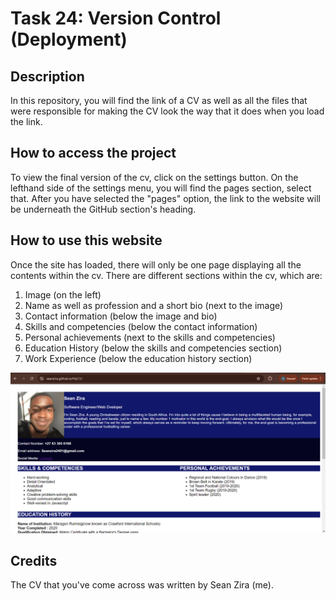 # Task 24: Version Control (Deployment)

## Description
In this repository, you will find the link of a CV as well as all the files that were responsible for making the CV look the way that it does when you load the link.

## How to access the project
To view the final version of the cv, click on the settings button. On the lefthand side of the settings menu, you will find the pages section, select that. After you have selected the "pages" option, the link to the website will be underneath the GitHub section's heading.

## How to use this website
Once the site has loaded, there will only be one page displaying all the contents within the cv. There are different sections within the cv, which are:

1. Image (on the left)
2. Name as well as profession and a short bio (next to the image)
3. Contact information (below the image and bio)
4. Skills and competencies (below the contact information)
5. Personal achievements (next to the skills and competencies)
6. Education History (below the skills and competencies section)
7. Work Experience (below the education history section)

![Alt text](https://github.com/seanzira/MyCV/blob/main/cv/cv/MyCV.png)

## Credits

The CV that you've come across was written by Sean Zira (me).
